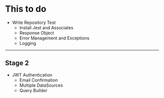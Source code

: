 # This to do

- Write Repository Test
  - Install Jest and Associates
  - Response Object
  - Error Management and Exceptions
  - Logging
---
 Stage 2
---
- JWT Authentication
  - Email Confirmation
  - Multiple DataSources
  - Query Builder
